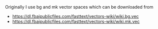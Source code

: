 Originally I use bg and mk vector spaces which can be downloaded from
- https://dl.fbaipublicfiles.com/fasttext/vectors-wiki/wiki.bg.vec
- https://dl.fbaipublicfiles.com/fasttext/vectors-wiki/wiki.mk.vec
